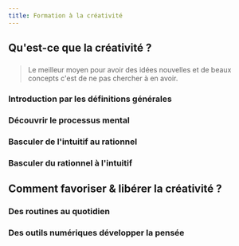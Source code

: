 ```yaml
---
title: Formation à la créativité
---
```


## Qu'est-ce que la créativité ?
### 
> Le meilleur moyen pour avoir des idées nouvelles et de beaux concepts c'est de ne pas chercher à en avoir.
### Introduction par les définitions générales
### Découvrir le processus mental
### Basculer de l'intuitif au rationnel
### Basculer du rationnel à l'intuitif
## Comment favoriser & libérer la créativité ?
### Des routines au quotidien
### Des outils numériques développer la pensée
